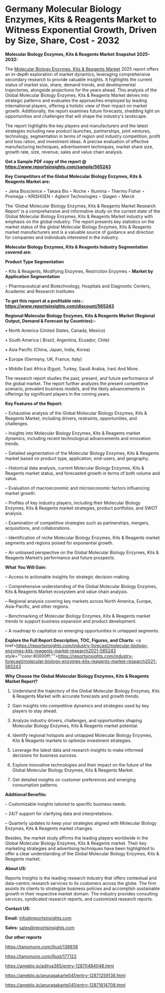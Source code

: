 # Germany Molecular Biology Enzymes, Kits & Reagents Market to Witness Exponential Growth, Driven by Size, Share, Cost - 2032

<strong>Molecular Biology Enzymes, Kits & Reagents Market Snapshot 2025-2032:</strong>

The <a href=https://www.reportsinsights.com/sample/565243>Molecular Biology Enzymes, Kits & Reagents Market</a> 2025 report offers an in-depth exploration of market dynamics, leveraging comprehensive secondary research to provide valuable insights. It highlights the current status of market size, share, demand trends, and developmental trajectories, alongside projections for the years ahead. This analysis of the Global Molecular Biology Enzymes, Kits & Reagents Market delves into strategic patterns and evaluates the approaches employed by leading international players, offering a holistic view of their impact on market growth. Additionally, the report examines future forecasts, shedding light on opportunities and challenges that will shape the industry's landscape.

The report highlights the key players and manufacturers and the latest strategies including new product launches, partnerships, joint ventures, technology, segmentation in terms of region and industry competition, profit and loss ration, and investment ideas. A precise evaluation of effective manufacturing techniques, advertisement techniques, market share size, growth rate, size, revenue, sales and value chain analysis.

<strong>Get a Sample PDF copy of the report @ <a href=https://www.reportsinsights.com/sample/565243 style=color:#0000ff;>https://www.reportsinsights.com/sample/565243</a></strong>

<strong>Key Competitors of the Global Molecular Biology Enzymes, Kits & Reagents Market are:</strong>

‣ Jena Bioscience
‣ Takara Bio
‣ Roche
‣ Illumina
‣ Thermo Fisher
‣ Promega
‣ KRISHGEN
‣ Agilent Technologies
‣ Qiagen
‣ Merck

The ‘Global Molecular Biology Enzymes, Kits & Reagents Market Research Report’ is a comprehensive and informative study on the current state of the Global Molecular Biology Enzymes, Kits & Reagents Market industry with emphasis on the global industry. The report presents key statistics on the market status of the global Molecular Biology Enzymes, Kits & Reagents market manufacturers and is a valuable source of guidance and direction for companies and individuals interested in the industry.

<strong>Molecular Biology Enzymes, Kits & Reagents Industry Segmentation covered are:</strong>

<strong>Product Type Segmentation</strong>

‣ Kits & Reagents, Modifying Enzymes, Restriction Enzymes
‣ 
<strong>Market by Application Segmentation</strong>

‣ Pharmaceutical and Biotechnology, Hospitals and Diagnostic Centers, Academic and Research Institutes

<strong>To get this report at a profitable rate.: <a href=https://www.reportsinsights.com/discount/565243 style=color:#0000ff;>https://www.reportsinsights.com/discount/565243</a></strong>

<strong>Regional Molecular Biology Enzymes, Kits & Reagents Market (Regional Output, Demand &amp; Forecast by Countries):-</strong>

• North America (United States, Canada, Mexico)

• South America ( Brazil, Argentina, Ecuador, Chile)

• Asia Pacific (China, Japan, India, Korea)

• Europe (Germany, UK, France, Italy)

• Middle East Africa (Egypt, Turkey, Saudi Arabia, Iran) And More.

The research report studies the past, present, and future performance of the global market. The report further analyzes the present competitive scenario, prevalent business models, and the likely advancements in offerings by significant players in the coming years.

<strong>Key Features of the Report:</strong>

– Exhaustive analysis of the Global Molecular Biology Enzymes, Kits & Reagents Market, including drivers, restraints, opportunities, and challenges.

– Insights into Molecular Biology Enzymes, Kits & Reagents market dynamics, including recent technological advancements and innovation trends.

– Detailed segmentation of the Molecular Biology Enzymes, Kits & Reagents market based on product type, application, end-users, and geography.

– Historical data analysis, current Molecular Biology Enzymes, Kits & Reagents market status, and forecasted growth in terms of both volume and value.

– Evaluation of macroeconomic and microeconomic factors influencing market growth.

– Profiles of key industry players, including their Molecular Biology Enzymes, Kits & Reagents market strategies, product portfolios, and SWOT analysis.

– Examination of competitive strategies such as partnerships, mergers, acquisitions, and collaborations.

– Identification of niche Molecular Biology Enzymes, Kits & Reagents market segments and regions poised for exponential growth.

– An unbiased perspective on the Global Molecular Biology Enzymes, Kits & Reagents Market’s performance and future prospects.

<strong>What You Will Gain:</strong>

– Access to actionable insights for strategic decision-making.

– Comprehensive understanding of the Global Molecular Biology Enzymes, Kits & Reagents Market ecosystem and value chain analysis.

– Regional analysis covering key markets across North America, Europe, Asia-Pacific, and other regions.

– Benchmarking of Molecular Biology Enzymes, Kits & Reagents market trends to support business expansion and product development.

– A roadmap to capitalize on emerging opportunities in untapped segments.

<strong>Explore the Full Report Description, TOC, Figures, and Charts:</strong>
<a href=https://reportsinsights.com/industry-forecast/molecular-biology-enzymes-kits-reagents-market-research2021-565243 style=""color:#0000ff;"">https://reportsinsights.com/industry-forecast/molecular-biology-enzymes-kits-reagents-market-research2021-565243</a>

<strong>Why Choose the Global Molecular Biology Enzymes, Kits & Reagents Market Report?</strong>

1. Understand the trajectory of the Global Molecular Biology Enzymes, Kits & Reagents Market with accurate forecasts and growth trends.

2. Gain insights into competitive dynamics and strategies used by key players to stay ahead.

3. Analyze industry drivers, challenges, and opportunities shaping Molecular Biology Enzymes, Kits & Reagents market potential.

4. Identify regional hotspots and untapped Molecular Biology Enzymes, Kits & Reagents markets to optimize investment strategies.

5. Leverage the latest data and research insights to make informed decisions for business success.

6. Explore innovative technologies and their impact on the future of the Global Molecular Biology Enzymes, Kits & Reagents Market.

7. Get detailed insights on customer preferences and emerging consumption patterns.

<strong>Additional Benefits:</strong>

– Customizable insights tailored to specific business needs.

– 24/7 support for clarifying data and interpretations.

– Quarterly updates to keep your strategies aligned with Molecular Biology Enzymes, Kits & Reagents market changes.

Besides, the market study affirms the leading players worldwide in the Global Molecular Biology Enzymes, Kits & Reagents market. Their key marketing strategies and advertising techniques have been highlighted to offer a clear understanding of the Global Molecular Biology Enzymes, Kits & Reagents market.

<strong><strong>About US</strong>:</strong>

Reports Insights is the leading research industry that offers contextual and data-centric research services to its customers across the globe. The firm assists its clients to strategize business policies and accomplish sustainable growth in their respective market domain. The industry provides consulting services, syndicated research reports, and customized research reports.

<strong>Contact US:</strong>

<p class=><b>Email:</b> <a href=mailto:info@reportsinsights.com>info@reportsinsights.com</a></p>
<p class=><b>Sales:</b> <a href=mailto:sales@reportsinsights.com>sales@reportsinsights.com</a></p>

<strong>Our other reports</strong>

<a href=https://tanomuno.com/illust/138938>https://tanomuno.com/illust/138938</a>

<a href=https://tanomuno.com/illust/177122>https://tanomuno.com/illust/177122</a>

<a href=https://ameblo.jp/aditya365/entry-12870484048.html>https://ameblo.jp/aditya365/entry-12870484048.html</a>

<a href=https://ameblo.jp/anuragakarte041/entry-12871259136.html>https://ameblo.jp/anuragakarte041/entry-12871259136.html</a>

<a href=https://ameblo.jp/anuragakarte041/entry-12871614708.html>https://ameblo.jp/anuragakarte041/entry-12871614708.html</a>
